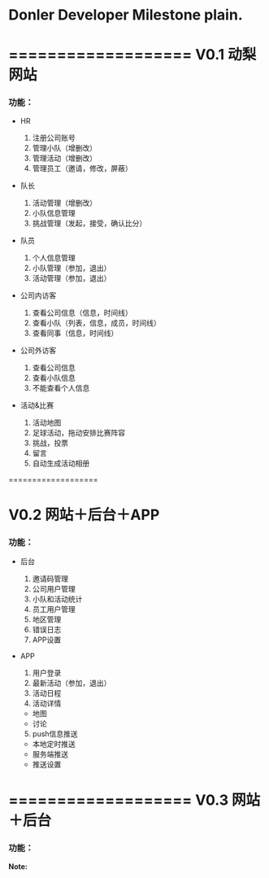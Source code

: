 # Donler Developer Milestone plain.


===================
V0.1 动梨网站
==========
### 功能：

- HR
  1. 注册公司账号
  2. 管理小队（增删改）
  3. 管理活动（增删改）
  4. 管理员工（邀请，修改，屏蔽）

- 队长
  1. 活动管理（增删改）  
  2. 小队信息管理
  3. 挑战管理（发起，接受，确认比分）

- 队员
  1. 个人信息管理
  2. 小队管理（参加，退出）
  3. 活动管理（参加，退出）  

- 公司内访客
  1. 查看公司信息（信息，时间线）
  2. 查看小队（列表，信息，成员，时间线）
  3. 查看同事（信息，时间线）
  
- 公司外访客
  1. 查看公司信息
  2. 查看小队信息
  3. 不能查看个人信息
  
- 活动&比赛
  1. 活动地图
  2. 足球活动，拖动安排比赛阵容
  3. 挑战，投票
  4. 留言
  5. 自动生成活动相册
  


===================


V0.2 网站＋后台＋APP
==========
### 功能：

- 后台
  1. 邀请码管理
  2. 公司用户管理
  3. 小队和活动统计
  4. 员工用户管理
  5. 地区管理
  6. 错误日志
  7. APP设置
  
- APP
  1. 用户登录
  2. 最新活动（参加，退出）
  3. 活动日程
  4. 活动详情
    * 地图
    * 讨论
  5. push信息推送
    * 本地定时推送
    * 服务端推送
    * 推送设置

===================
V0.3 网站＋后台
==========
### 功能：







**Note:**


